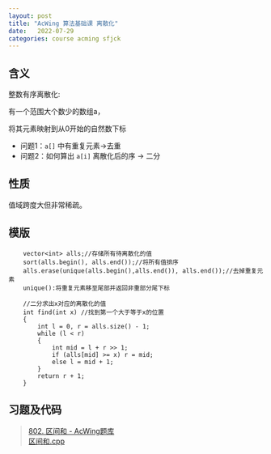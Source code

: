 ```yaml
---
layout: post
title: "AcWing 算法基础课 离散化"
date:   2022-07-29
categories: course acming sfjck
---
```


## 含义
整数有序离散化:

有一个范围大个数少的数组a，

将其元素映射到从0开始的自然数下标

* 问题1：`a[]` 中有重复元素->去重
* 问题2：如何算出 `a[i]` 离散化后的序 -> 二分 

## 性质

值域跨度大但非常稀疏。

## 模版

```
    vector<int> alls;//存储所有待离散化的值
    sort(alls.begin(), alls.end());//将所有值排序
    alls.erase(unique(alls.begin(),alls.end()), alls.end());//去掉重复元素
    unique():将重复元素移至尾部并返回非重部分尾下标

    //二分求出x对应的离散化的值
    int find(int x) //找到第一个大于等于x的位置
    {
        int l = 0, r = alls.size() - 1;
        while (l < r)
        {
            int mid = l + r >> 1;
            if (alls[mid] >= x) r = mid;
            else l = mid + 1;
        }
        return r + 1;
    }
```

## 习题及代码

> <a href="https://www.acwing.com/problem/content/804/" target="_blank">802. 区间和 - AcWing题库</a>  
> <a href="https://gitee.com/lyccrius/oi/blob/master/www.acwing.com/problem/content/804/区间和.cpp" target="_blank">区间和.cpp</a>